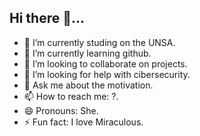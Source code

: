 ## Hi there 👋...

- 🔭 I’m currently studing on the UNSA.
- 🌱 I’m currently learning github.
- 👯 I’m looking to collaborate on projects.
- 🤔 I’m looking for help with cibersecurity.
- 💬 Ask me about the motivation.
- 📫 How to reach me: ?.
- 😄 Pronouns: She.
- ⚡ Fun fact: I love Miraculous.